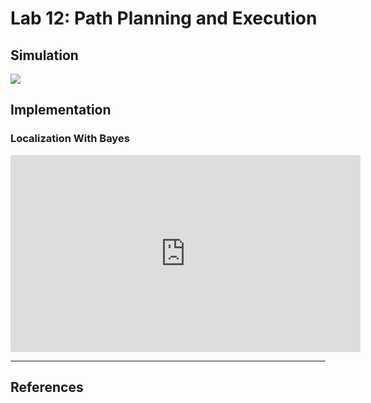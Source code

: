 # Lab 12: Path Planning and Execution


## Simulation


![](images/Lab12/sim.jpeg)

## Implementation

### Localization With Bayes
<iframe width="560" height="315" src="https://www.youtube.com/embed/tBCk44oePKg" frameborder="0" allow="accelerometer; autoplay; encrypted-media; gyroscope; picture-in-picture" allowfullscreen></iframe>


___
## References
